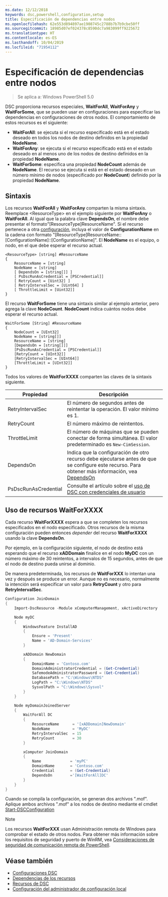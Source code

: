 ```yaml
---
ms.date: 12/12/2018
keywords: dsc,powershell,configuration,setup
title: Especificación de dependencias entre nodos
ms.openlocfilehash: 62e553d894897ae1908745c2788b7b7b9cbe50ff
ms.sourcegitcommit: 18985d07ef024378c8590dc7a983099ff9225672
ms.translationtype: HT
ms.contentlocale: es-ES
ms.lasthandoff: 10/04/2019
ms.locfileid: "71954112"
---
```

# <a name="specifying-cross-node-dependencies"></a>Especificación de dependencias entre nodos

> Se aplica a: Windows PowerShell 5.0

DSC proporciona recursos especiales, **WaitForAll**, **WaitForAny** y **WaitForSome**, que se pueden usar en configuraciones para especificar las dependencias en configuraciones de otros nodos. El comportamiento de estos recursos es el siguiente:

- **WaitForAll**: se ejecuta si el recurso especificado está en el estado deseado en todos los nodos de destino definidos en la propiedad **NodeName**.
- **WaitForAny**: se ejecuta si el recurso especificado está en el estado deseado en al menos uno de los nodos de destino definidos en la propiedad **NodeName**.
- **WaitForSome**: especifica una propiedad **NodeCount** además de **NodeName**. El recurso se ejecuta si está en el estado deseado en un número mínimo de nodos (especificado por **NodeCount**) definido por la propiedad **NodeName**.

## <a name="syntax"></a>Sintaxis

Los recursos **WaitForAll** y **WaitForAny** comparten la misma sintaxis. Reemplace \<ResourceType\> en el ejemplo siguiente por **WaitForAny** o **WaitForAll**.
Al igual que la palabra clave **DependsOn**, el nombre debe presentar el formato"[ResourceType]ResourceName". Si el recurso pertenece a otra [configuración](configurations.md), incluya el valor de **ConfigurationName** en la cadena con formato "[ResourceType]ResourceName::[ConfigurationName]::[ConfigurationName]". El **NodeName** es el equipo, o nodo, en el que debe esperar el recurso actual.

```
<ResourceType> [string] #ResourceName
{
    ResourceName = [string]
    NodeName = [string]
    [ DependsOn = [string[]] ]
    [ PsDscRunAsCredential = [PSCredential]]
    [ RetryCount = [Uint32] ]
    [ RetryIntervalSec = [Uint64] ]
    [ ThrottleLimit = [Uint32]]
}
```

El recurso **WaitForSome** tiene una sintaxis similar al ejemplo anterior, pero agrega la clave **NodeCount**. **NodeCount** indica cuántos nodos debe esperar el recurso actual.

```
WaitForSome [String] #ResourceName
{
    NodeCount = [UInt32]
    NodeName = [string[]]
    ResourceName = [string]
    [DependsOn = [string[]]]
    [PsDscRunAsCredential = [PSCredential]]
    [RetryCount = [UInt32]]
    [RetryIntervalSec = [UInt64]]
    [ThrottleLimit = [UInt32]]
}
```

Todos los valores de **WaitForXXXX** comparten las claves de la sintaxis siguiente.

|Propiedad|  Descripción   |
|---------|---------------------|
| RetryIntervalSec| El número de segundos antes de reintentar la operación. El valor mínimo es 1.|
| RetryCount| El número máximo de reintentos.|
| ThrottleLimit| El número de máquinas que se pueden conectar de forma simultánea. El valor predeterminado es `New-CimSession`.|
| DependsOn | Indica que la configuración de otro recurso debe ejecutarse antes de que se configure este recurso. Para obtener más información, vea [DependsOn](resource-depends-on.md)|
| PsDscRunAsCredential | Consulte el artículo sobre el [uso de DSC con credenciales de usuario](./runAsUser.md) |

## <a name="using-waitforxxxx-resources"></a>Uso de recursos WaitForXXXX

Cada recurso **WaitForXXXX** espera a que se completen los recursos especificados en el nodo especificado.
Otros recursos de la misma configuración pueden entonces *depender* del recurso **WaitForXXXX**  usando la clave **DependsOn**.

Por ejemplo, en la configuración siguiente, el nodo de destino está esperando que el recurso **xADDomain** finalice en el nodo **MyDC** con un número máximo de 30 reintentos, a intervalos de 15 segundos, antes de que el nodo de destino pueda unirse al dominio.

De manera predeterminada, los recursos de **WaitForXXX** lo intentan una vez y después se produce un error. Aunque no es necesario, normalmente la intención será especificar un valor para **RetryCount** y otro para **RetryIntervalSec**.

```powershell
Configuration JoinDomain
{
    Import-DscResource -Module xComputerManagement, xActiveDirectory

    Node myDC
    {
        WindowsFeature InstallAD
        {
            Ensure = 'Present'
            Name = 'AD-Domain-Services'
        }

        xADDomain NewDomain
        {
            DomainName = 'Contoso.com'
            DomainAdministratorCredential = (Get-Credential)
            SafemodeAdministratorPassword = (Get-Credential)
            DatabasePath = "C:\Windows\NTDS"
            LogPath = "C:\Windows\NTDS"
            SysvolPath = "C:\Windows\Sysvol"
        }
    }

    Node myDomainJoinedServer
    {
        WaitForAll DC
        {
            ResourceName      = '[xADDomain]NewDomain'
            NodeName          = 'MyDC'
            RetryIntervalSec  = 15
            RetryCount        = 30
        }

        xComputer JoinDomain
        {
            Name             = 'myPC'
            DomainName       = 'Contoso.com'
            Credential       = (Get-Credential)
            DependsOn        ='[WaitForAll]DC'
        }
    }
}
```

Cuando se compila la configuración, se generan dos archivos ".mof". Aplique ambos archivos ".mof" a los nodos de destino mediante el cmdlet [Start-DSCConfiguration](/powershell/module/psdesiredstateconfiguration/start-dscconfiguration)

> [!NOTE]
> Los recursos **WaitForXXX** usan Administración remota de Windows para comprobar el estado de otros nodos.
> Para obtener más información sobre los requisitos de seguridad y puerto de WinRM, vea [Consideraciones de seguridad de comunicación remota de PowerShell](/powershell/scripting/learn/remoting/winrmsecurity?view=powershell-6).

## <a name="see-also"></a>Véase también

- [Configuraciones DSC](configurations.md)
- [Dependencias de los recursos](resource-depends-on.md)
- [Recursos de DSC](../resources/resources.md)
- [Configuración del administrador de configuración local](../managing-nodes/metaConfig.md)
